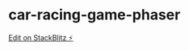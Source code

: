 # car-racing-game-phaser

[Edit on StackBlitz ⚡️](https://stackblitz.com/edit/stackblitz-starters-sbaa1g)